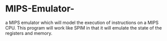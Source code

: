 # MIPS-Emulator-
 a MIPS emulator which will model the execution of instructions on a MIPS CPU.  This program will work like SPIM in that it will emulate the state of the registers and memory.
